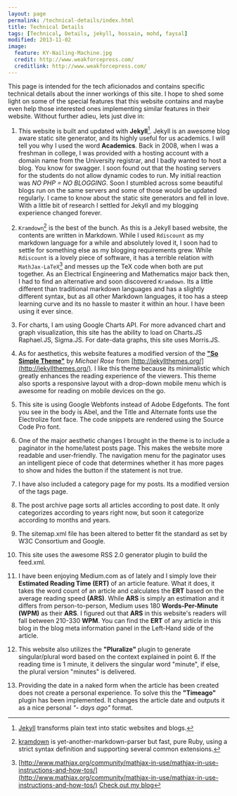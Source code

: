 ```yaml
---
layout: page
permalink: /technical-details/index.html
title: Technical Details
tags: [Technical, Details, jekyll, hossain, mohd, faysal]
modified: 2013-11-02
image:
  feature: KY-Nailing-Machine.jpg
  credit: http://www.weakforcepress.com/
  creditlink: http://www.weakforcepress.com/
---
```


This page is intended for the tech aficionados and contains specific technical details about the inner workings of this site. I hope to shed some light on some of the special features that this website contains and maybe even help those interested ones implementing similar features in their website. Without further adieu, lets just dive in:

1. This website is built and updated with **Jekyll**[^1]. Jekyll is an awesome blog aware static site generator, and its highly useful for us academics. I will tell you why I used the word **Academics**. Back in 2008, when I was a freshman in college, I was provided with a hosting account with a domain name from the University registrar, and I badly wanted to host a blog. You know for swagger. I soon found out that the hosting servers for the students do not allow dynamic codes to run. My initial reaction was *NO PHP = NO BLOGGING*. Soon I stumbled across some beautiful blogs run on the same servers and some of those would be updated regularly. I came to know about the static site generators and fell in love. With a little bit of research I settled for Jekyll and my blogging experience changed forever.  

1. `Kramdown`[^2] is the best of the bunch. As this is a Jekyll based website, the contents are written in Markdown. While I used `Rdiscount` as my markdown language for a while and absolutely loved it, I soon had to settle for something else as my blogging requirements grew. While `Rdiscount` is a lovely piece of software, it has a terrible relation with `MathJax-LaTeX`[^3] and messes up the TeX code when both are put together. As an Electrical Engineering and Mathematics major back then, I had to find an alternative and soon discovered `Kramdown`. Its a little different than traditional markdown languages and has a slightly different syntax, but as all other Markdown languages, it too has a steep learning curve and its no hassle to master it within an hour. I have been using it ever since.  

1. For charts, I am using Google Charts API. For more advanced chart and graph visualization, this site has the ability to load on Charts.JS  Raphael.JS, Sigma.JS. For date-data graphs, this site uses Morris.JS.  

1. As for aesthetics, this website features a modified version of the **["So Simple Theme"](http://jekyllthemes.org/themes/so-simple/)** by *Michael Rose* from [http://jekyllthemes.org/](http://jekyllthemes.org/). I like this theme because its minimalistic which greatly enhances the reading experience of the viewers. This theme also sports a responsive layout with a drop-down mobile menu which is awesome for reading on mobile devices on the go.
1. This site is using Google Webfonts instead of Adobe Edgefonts. The font you see in the body is Abel, and the Title and Alternate fonts use the Electrolize font face. The code snippets are rendered using the Source Code Pro font.  

1. One of the major aesthetic changes I brought in the theme is to include a paginator in the home/latest posts page. This makes the website more readable and user-friendly. The navigation menu for the paginator uses an intelligent piece of code that determines whether it has more pages to show and hides the button if the statement is not true.  

1. I have also included a category page for my posts. Its a modified version of the tags page.  

1. The post archive page sorts all articles according to post date. It only categorizes according to years right now, but soon it categorize according to months and years.  

1. The sitemap.xml file has been altered to better fit the standard as set by W3C Consortium and Google.  

1.  This site uses the awesome RSS 2.0 generator plugin to build the feed.xml.  

1. I have been enjoying Medium.com as of lately and I simply love their **Estimated Reading Time (ERT)** of an article feature. What it does, it takes the word count of an article and calculates the **ERT** based on the average reading speed **(ARS)**. While **ARS** is simply an estimation and it differs from person-to-person, Medium uses 180 **Words-Per-Minute (WPM)** as their **ARS**. I figured out that **ARS** in this website's readers will fall between 210-330 **WPM**. You can find the **ERT** of any article in this blog in the blog meta information panel in the Left-Hand side of the article.  

1. This website also utilizes the **"Pluralize"** plugin to generate singular/plural word based on the context explained in point 6. If the reading time is 1 minute, it delivers the singular word "minute", if else, the plural version "minutes" is delivered.  

1. Providing the date in a naked form when the article has been created does not create a personal experience. To solve this the **"Timeago"** plugin has been implemented. It changes the article date and outputs it as a nice personal *"- days ago"* format.

[^1]: [Jekyll](http://jekyllrb.com/) transforms plain text into static websites and blogs.
[^2]: [kramdown](https://github.com/gettalong/kramdown) is yet-another-markdown-parser but fast, pure Ruby, using a strict syntax definition and supporting several common extensions.
[^3]: [http://www.mathjax.org/community/mathjax-in-use/mathjax-in-use-instructions-and-how-tos/](http://www.mathjax.org/community/mathjax-in-use/mathjax-in-use-instructions-and-how-tos/)
<a markdown="0" href="{{ site.url }}" class="btn">Check out my blog</a>
